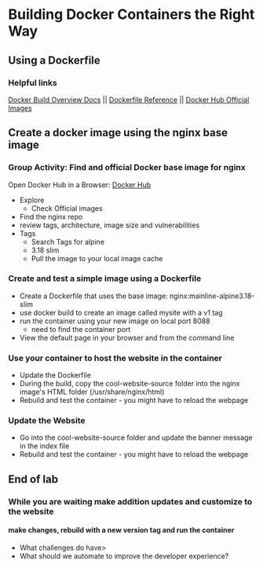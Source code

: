 # Building Docker Containers the Right Way

## Using a Dockerfile

### Helpful links

[Docker Build Overview Docs](https://docs.docker.com/build/) || [Dockerfile Reference](https://docs.docker.com/engine/reference/builder/) || [Docker Hub Official Images](https://hub.docker.com/search?q=&image_filter=official)

## Create a docker image using the nginx base image

### Group Activity: Find and official Docker base image for nginx

Open Docker Hub in a Browser: [Docker Hub](https://hub.docker.com/)

- Explore
  - Check Official images
- Find the nginx repo
- review tags, architecture, image size and vulnerabilities
- Tags
  - Search Tags for alpine
  - 3.18 slim
  - Pull the image to your local image cache

### Create and test a simple image using a Dockerfile

- Create a Dockerfile that uses the base image: nginx:mainline-alpine3.18-slim 
- use docker build to create an image called mysite with a v1 tag
- run the container using your new image on local port 8088
  - need to find the container port
- View the default page in your browser and from the command line

### Use your container to host the website in the container

- Update the Dockerfile
- During the build, copy the cool-website-source folder into the nginx image's HTML folder (/usr/share/nginx/html)
- Rebuild and test the container - you might have to reload the webpage

### Update the Website

- Go into the cool-website-source folder and update the banner message in the index file
- Rebuild and test the container - you might have to reload the webpage

## End of lab

### While you are waiting make addition updates and customize to the website

#### make changes, rebuild with a new version tag and run the container

- What challenges do have>
- What should we automate to improve the developer experience?